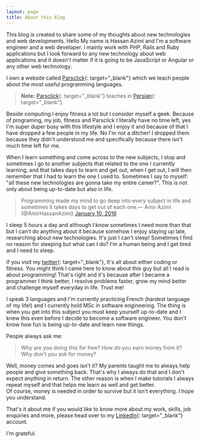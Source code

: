 ```yaml
---
layout: page
title: About this blog
---
```


This blog is created to share some of my thoughts about new technologies and web developments. Hello My name is Hassan Azimi and I'm a software engineer and a web developer. I mainly work with PHP, Rails and Ruby applications but I look forward to any new technology about web applications and it doesn't matter if it is going to be JavaScript or Angular or any other web technology.

I own a website called [Parsclick](http://www.parsclick.net "parsclick"){: target="_blank"} which we teach people about the most useful programming languages.

> **Note:** [Parsclick](http://www.parsclick.net "parsclick"){: target="_blank"} teaches in [Persian](https://en.wikipedia.org/wiki/Persian_language "Persian Language"){: target="_blank"}.

Beside computing I enjoy fitness a lot but I consider myself a geek. Because of programing, my job, fitness and Parsclick I literally have no time left, yes I'm super duper busy with this lifestyle and I enjoy it and because of that I have dropped a few people in my life. No I'm not a ditcher! I dropped them because they didn't understood me and specifically because there isn't much time left for me.

When I learn something and come across to the new subjects, I stop and sometimes I go to another subjects that related to the one I currently learning, and that takes days to learn and get out, when I get out, I will then remember that I had to learn the one I used to. Sometimes I say to myself: "all these new technologies are gonna take my entire career?". This is not only about being up-to-date but also in life.

<blockquote class="twitter-tweet"> Programming made my mind to go deep into every subject in life and sometimes it takes days to get out of each one.&mdash; Amir Azimi (@AmirHassanAzimi) <a href="https://twitter.com/AmirHassanAzimi/status/686025318214299648">January 10, 2016</a></blockquote>
<script async src="//platform.twitter.com/widgets.js" charset="utf-8"></script>

I sleep 5 hours a day and although I know sometimes I need more than that but I can't do anything about it because somehow I enjoy staying up late, researching about new technologies. It's just I can't sleep! Sometimes I find no reason for sleeping but what can I do? I'm a human being and I get tired and I need to sleep.

If you visit my [twitter](//www.twitter.com/AmirHassanAzimi "AmirHassanAzimi Twitter"){: target="_blank"}, It's all about either coding or fitness. You might think I came here to know about this guy but all I read is about programming! That's right and it's because after I became a programmer I think better, I resolve problems faster, grow my mind better and challenge myself everyday in life. Trust me!

I speak 3 languages and I'm currently practicing French (hardest language of my life!) and I currently hold MSc in software engineering. The thing is when you get into this subject you must keep yourself up-to-date and I knew this even before I decide to become a software engineer. You don't know how fun is being up-to-date and learn new things.

People always ask me: 

> Why are you doing this for free? How do you earn money from it? Why don't you ask for money?
 
Well, money comes and goes isn't it? My parents taught me to always help people and give something back. That's why I always do that and I don't expect anything in return. The other reason is when I make tutorials I always repeat myself and that helps me learn as well and get better.  
Of course, money is needed in order to survive but it isn't everything. I hope you understand. 

That's it about me if you would like to know more about my work, skills, job enquiries and more, please head over to my [LinkedIn](https://www.linkedin.com/in/hass0azimi "Hassan Azimi LinkedIn"){: target="_blank"} account.

I'm grateful.